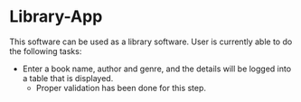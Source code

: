 # Library-App
This software can be used as a library software.
User is currently able to do the following tasks:
  * Enter a book name, author and genre, and the details will be logged into a table that is displayed.
    * Proper validation has been done for this step.
